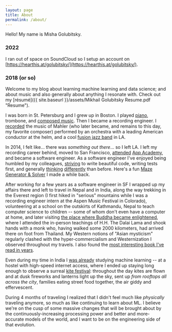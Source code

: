 ```yaml
---
layout: page
title: About
permalink: /about/
---
```


Hello! My name is Misha Golubitsky.

### 2022

I ran out of space on SoundCloud so I setup an account on [https://hearthis.at/golubitsky/](https://hearthis.at/golubitsky/).

### 2018 (or so)

Welcome to my blog about learning machine learning and data science; and about music and also generally about anything I resonate with. Check out my [résumé]({{ site.baseurl }}/assets/Mikhail Golubitsky Resume.pdf "Resume").

I was born in St. Petersburg and I grew up in Boston. I played [piano](https://soundcloud.com/golubitsky/20170624_morning), trombone, and [composed music](https://soundcloud.com/golubitsky/evolution).
Then I became a recording engineer. I [recorded](https://soundcloud.com/golubitsky/mahler-94-excerpt) the music of Mahler (who later became, and remains to this day, my favorite composer) performed by an orchestra with a leading American conductor at the helm, and a cool [fusion jazz band](https://soundcloud.com/golubitsky/live-jazz-band-recording-2014) in LA.

In 2014, I felt like... there was _something out there_... so I left LA. I left my recording career behind, moved to San Francisco, [attended](https://www.yelp.com/biz/app-academy-san-francisco?hrid=7CCtd--FzYa2JfeXeQXbcQ) [App Academy](https://www.appacademy.io/), and became a software engineer. As a software engineer I've enjoyed being humbled by my colleagues, [striving](http://programmingstudies.tumblr.com/post/151737928042/guard-the-business-logic) to write beautiful code, writing tests first, and generally [thinking](http://programmingstudies.tumblr.com/post/165599638862/thought) [differently](http://programmingstudies.tumblr.com/post/155399053522/programming) than before. Here's a fun [Maze Generator &amp; Solver](https://golubitsky.github.io/maze_solver/) I made a while back.

After working for a few years as a software engineer in SF I wrapped up my affairs there and left to travel in Nepal and in India, along the way trekking in the Everest region (I first hiked in "serious" mountains while I was a recording engineer intern at the Aspen Music Festival in Colorado), volunteering at a school on the outskirts of Kathmandu, Nepal to teach computer science to children -- some of whom don't even have a computer at home, and later visiting [the place where Buddha became enlightened](https://en.wikipedia.org/wiki/Bodh_Gaya), where I attended the in-person teachings of H.H. The Dalai Lama and shook hands with a monk who, having walked some 2000 kilometers, had arrived there on foot from Thailand. My Western notions of "Asian mysticism" regularly clashed with the hyper-commercialism and Westernization I observed throughout my travels. I also found the [most interesting book I've read in years](https://en.wikipedia.org/wiki/Being_Different).

Even during my time in India I [was already](http://programmingstudies.tumblr.com/post/169741458807/hoztel-jaipur-india) studying machine learning -- at a hostel with high-speed internet access, where I ended up staying long enough to observe a surreal [kite festival](https://goo.gl/vppdJX): throughout the day kites are flown and at dusk fireworks and lanterns light up the sky, sent up _from rooftops all across the city_, families eating street food together, the air giddy and effervescent.

During 4 months of traveling I realized that I didn't feel much like _physically_ traveling anymore, so much as like continuing to learn about ML. I believe we're on the cusp of some massive changes that will be brought about by the continuously-increasing processing power and better and more-accurate models of the world, and I want to be on the engineering side of that evolution.
